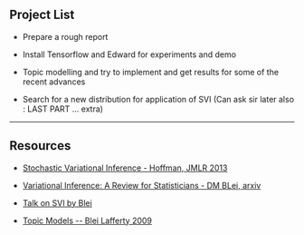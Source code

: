 ## Project List

- Prepare a rough report

- Install Tensorflow and Edward for experiments and demo

- Topic modelling and try to implement and get results for some of the recent advances

- Search for a new distribution for application of SVI (Can ask sir later also : LAST PART ... extra)

-----

## Resources

- [Stochastic Variational Inference - Hoffman, JMLR 2013](http://jmlr.org/papers/volume14/hoffman13a/hoffman13a.pdf)

- [Variational Inference: A Review for Statisticians - DM BLei, arxiv](https://arxiv.org/pdf/1601.00670.pdf)

- [Talk on SVI by Blei](http://techtalks.tv/talks/stochastic-variational-inference/57865/)

- [Topic Models -- Blei Lafferty 2009](http://www.cs.columbia.edu/~blei/papers/BleiLafferty2009.pdf)
